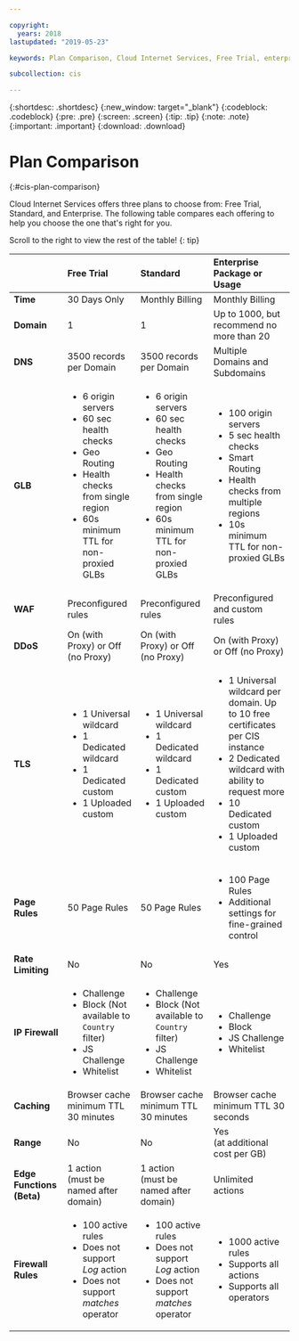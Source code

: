 ```yaml
---

copyright:
  years: 2018
lastupdated: "2019-05-23"

keywords: Plan Comparison, Cloud Internet Services, Free Trial, enterprise

subcollection: cis

---
```


{:shortdesc: .shortdesc}
{:new_window: target="_blank"}
{:codeblock: .codeblock}
{:pre: .pre}
{:screen: .screen}
{:tip: .tip}
{:note: .note}
{:important: .important}
{:download: .download}

# Plan Comparison
{:#cis-plan-comparison}

Cloud Internet Services offers three plans to choose from: Free Trial, Standard, and Enterprise. The following table compares each offering to help you choose the one that's right for you. 

Scroll to the right to view the rest of the table!
{: tip}

|         | Free Trial | Standard | Enterprise Package or Usage  
| ------- | :--------- | :------------ | :--------- | 
|**Time**|30 Days Only|Monthly Billing|Monthly Billing|
|**Domain**|1|1|Up to 1000, but recommend no more than 20|
|**DNS**|3500 records per Domain| 3500 records per Domain| Multiple Domains and Subdomains|
|**GLB**|<ul><li>6 origin servers</li><li>60 sec health checks</li><li>Geo Routing</li><li>Health checks from single region</li><li>60s minimum TTL for non-proxied GLBs</li></ul>|<ul><li>6 origin servers</li><li>60 sec health checks</li><li>Geo Routing</li><li>Health checks from single region</li><li>60s minimum TTL for non-proxied GLBs</li></ul>|<ul><li>100 origin servers</li><li>5 sec health checks</li><li>Smart Routing</li><li>Health checks from multiple regions</li><li>10s minimum TTL for non-proxied GLBs</li></ul>|
|**WAF**|Preconfigured rules|Preconfigured rules|Preconfigured and custom rules|
|**DDoS**|On (with Proxy) or Off (no Proxy)|On (with Proxy) or Off (no Proxy)|On (with Proxy) or Off (no Proxy)|
|**TLS**|<ul><li>1 Universal wildcard</li><li>1 Dedicated wildcard</li><li>1 Dedicated custom</li><li>1 Uploaded custom</li></ul>|<ul><li>1 Universal wildcard</li> <li>1 Dedicated wildcard</li><li>1 Dedicated custom</li><li>1 Uploaded custom</li></ul>|<ul><li>1 Universal wildcard per domain. Up to 10 free certificates per CIS instance</li> <li>2 Dedicated wildcard with ability to request more</li><li>10 Dedicated custom</li><li>1 Uploaded custom</li></ul>
|**Page Rules**|50 Page Rules|50 Page Rules|<ul><li>100 Page Rules</li><li>Additional settings for fine-grained control</li></ul> |
|**Rate Limiting**|No|No|Yes|
|**IP Firewall**|<ul><li>Challenge</li><li>Block (Not available to `Country` filter)</li><li>JS Challenge</li><li>Whitelist</li></ul>|<ul><li>Challenge</li><li>Block (Not available to `Country` filter)</li><li>JS Challenge</li><li>Whitelist</li></ul>|<ul><li>Challenge</li><li>Block</li><li>JS Challenge</li><li>Whitelist</li></ul>|
|**Caching**|Browser cache minimum TTL 30 minutes|Browser cache minimum TTL 30 minutes|Browser cache minimum TTL 30 seconds|
|**Range**|No|No|Yes<br/>(at additional cost per GB)|
|**Edge Functions (Beta)**|1 action<br/>(must be named after domain)|1 action<br/>(must be named after domain)|Unlimited actions|
|**Firewall Rules**|<ul><li>100 active rules</li><li>Does not support _Log_ action</li><li>Does not support _matches_ operator</li><ul>|<ul><li>100 active rules</li><li>Does not support _Log_ action</li><li>Does not support _matches_ operator</li><ul>|<ul><li>1000 active rules</li><li>Supports all actions</li><li>Supports all operators</li><ul>|
